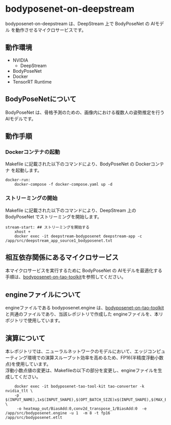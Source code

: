 # bodyposenet-on-deepstream
bodyposenet-on-deepstream は、DeepStream 上で BodyPoseNet の AIモデル を動作させるマイクロサービスです。  

## 動作環境
- NVIDIA 
    - DeepStream
- BodyPoseNet
- Docker
- TensorRT Runtime

## BodyPoseNetについて
BodyPoseNet は、骨格予測のための、画像内における複数人の姿勢推定を行うAIモデルです。  

## 動作手順
### Dockerコンテナの起動
Makefile に記載された以下のコマンドにより、BodyPoseNet の Dockerコンテナ を起動します。
```
docker-run: 
	docker-compose -f docker-compose.yaml up -d
```
### ストリーミングの開始
Makefile に記載された以下のコマンドにより、DeepStream 上の BodyPoseNet でストリーミングを開始します。  
```
stream-start: ## ストリーミングを開始する
	xhost +
	docker exec -it deepstream-bodyposenet deepstream-app -c /app/src/deepstream_app_source1_bodyposenet.txt
```
## 相互依存関係にあるマイクロサービス  
本マイクロサービスを実行するために BodyPoseNet の AIモデルを最適化する手順は、[bodyposenet-on-tao-toolkit](https://github.com/latonaio/bodyposenet-on-tao-toolkit)を参照してください。  


## engineファイルについて
engineファイルである bodyposenet.engine は、[bodyposenet-on-tao-toolkit](https://github.com/latonaio/bodyposenet-on-tao-toolkit)と共通のファイルであり、当該レポジトリで作成した engineファイルを、本リポジトリで使用しています。  

## 演算について
本レポジトリでは、ニューラルネットワークのモデルにおいて、エッジコンピューティング環境での演算スループット効率を高めるため、FP16(半精度浮動小数点)を使用しています。  
浮動小数点値の変更は、Makefileの以下の部分を変更し、engineファイルを生成してください。

```
	docker exec -it bodyposenet-tao-tool-kit tao-converter -k nvidia_tlt \
	-p $(INPUT_NAME),1x$(INPUT_SHAPE),$(OPT_BATCH_SIZE)x$(INPUT_SHAPE),$(MAX_BATCH_SIZE)x$(INPUT_SHAPE) \
	 -o heatmap_out/BiasAdd:0,conv2d_transpose_1/BiasAdd:0  -e /app/src/bodyposenet.engine -u 1  -m 8 -t fp16  /app/src/bodyposenet.etlt 
```


